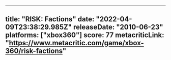 
---
title: "RISK: Factions"
date: "2022-04-09T23:38:29.985Z"
releaseDate: "2010-06-23"
platforms: ["xbox360"]
score: 77
metacriticLink: "https://www.metacritic.com/game/xbox-360/risk-factions"
---

